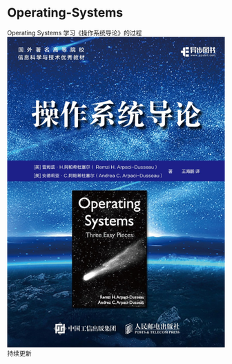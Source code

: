 # Operating-Systems
Operating Systems
学习《操作系统导论》的过程
![](https://github.com/N-enthusiasm/Operating-Systems/blob/main/img%E6%96%87%E4%BB%B6%E5%A4%B9/%E6%93%8D%E4%BD%9C%E7%B3%BB%E7%BB%9F%E5%AF%BC%E8%AE%BA.jpg)
持续更新
